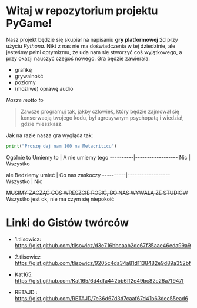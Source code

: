 # **Witaj w repozytorium projektu PyGame!**


Nasz projekt będzie się skupiał na napisaniu **gry platformowej** 2d przy użyciu *Pythona*. Nikt z nas nie ma doświadczenia w tej dziedzinie, ale jesteśmy pełni optymizmu, że uda nam się stworzyć coś wyjątkowego, a przy okazji nauczyć czegoś nowego.
Gra będzie zawierała:
* grafikę
* grywalność
* poziomy
* (możliwe) oprawę audio

_Nasze motto to_
>Zawsze programuj tak, jakby człowiek, który będzie zajmował się konserwacją twojego kodu, był agresywnym psychopatą i wiedział, gdzie mieszkasz.

Jak na razie nasza gra wygląda tak:
```Python
print("Proszę daj nam 100 na Metacriticu")
```
Ogólnie to
Umiemy to | A nie umiemy tego
----------|------------------
Nic | Wszystko

ale
Bedziemy umieć | Co nas zaskoczy
----------|------------------
Wszystko | Nic

~~MUSIMY ZACZĄĆ COŚ WRESZCIE ROBIĆ, BO NAS WYWALĄ ZE STUDIÓW~~
Wszystko jest ok, nie ma czym się niepokoić

# **Linki do Gistów twórców**
* 1.tlisowicz: https://gist.github.com/tlisowicz/d3e716bbcaab2dc67f35aae46eda99a9
* 2.tlisowicz https://gist.github.com/tlisowicz/9205c4da34a81d1138482e9d89a352bf
* Kat165: https://gist.github.com/Kat165/6d4dfa442bb6ff2e49bc82c26a7f947f


* RETAJD : https://gist.github.com/RETAJD/7e36d67d3d7caaf67d41b63dec55ead6
